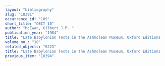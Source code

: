 ```yaml
---
layout: "bibliography"
slug: "18391"
occurrence_id: "109"
short_title: "OECT 10"
author: "McEwan, Gilbert J.P. "
publication_year: "1984"
title: "Late Babylonian Texts in the Ashmolean Museum. Oxford Editions of Cuneiform Texts 10 (Oxford)"
volume_no_: "10"
related_objects: "6223"
title: "Late Babylonian Texts in the Ashmolean Museum. Oxford Editions of Cuneiform Texts 10 (Oxford)"
previous_item: "18394"
---
```

